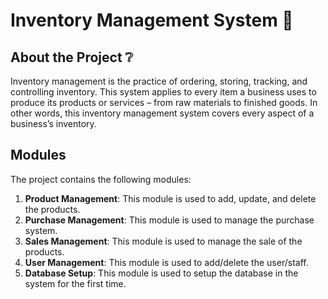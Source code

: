 # Inventory Management System 🐚

## About the Project ❔
Inventory management is the practice of ordering, storing, tracking, and controlling inventory. This system applies to every item a business uses to produce its products or services – from raw materials to finished goods. In other words, this inventory management system covers every aspect of a business’s inventory.

## Modules
The project contains the following modules:

1. **Product Management**: This module is used to add, update, and delete the products.
2. **Purchase Management**: This module is used to manage the purchase system.
3. **Sales Management**: This module is used to manage the sale of the products.
4. **User Management**: This module is used to add/delete the user/staff.
5. **Database Setup**: This module is used to setup the database in the system for the first time.
